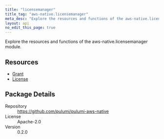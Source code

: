 ```yaml
---
title: "licensemanager"
title_tag: "aws-native.licensemanager"
meta_desc: "Explore the resources and functions of the aws-native.licensemanager module."
layout: api
no_edit_this_page: true
---
```


<!-- WARNING: this file was generated by Pulumi Docs Generator. -->
<!-- Do not edit by hand unless you're certain you know what you are doing! -->

Explore the resources and functions of the aws-native.licensemanager module.

<h2 id="resources">Resources</h2>
<ul class="api">
    <li><a href="grant" title="Grant"><span class="symbol resource"></span>Grant</a></li>
    <li><a href="license" title="License"><span class="symbol resource"></span>License</a></li>
</ul>

<h2 id="package-details">Package Details</h2>
<dl class="package-details">
	<dt>Repository</dt>
	<dd><a href="https://github.com/pulumi/pulumi-aws-native">https://github.com/pulumi/pulumi-aws-native</a></dd>
	<dt>License</dt>
	<dd>Apache-2.0</dd>
	<dt>Version</dt>
	<dd>0.2.0</dd>
</dl>

